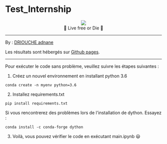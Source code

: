 # Test_Internship

<div align="center">
  <div style="text-align:center">
    <img src="https://user-images.githubusercontent.com/46791116/153464822-6f966052-ec1e-4835-9d08-ebdc6ed8b287.png" />
  </div>

  
  <center>🌚 Live free or Die 🌝 </center>
 </div>

___

By : [DRIOUCHE adnane](https://www.linkedin.com/in/adnane-driouche-275763177/)

Les résultats sont hébergés sur [Github pages](https://tripper98.github.io/Test_Internship/main.html).
___

Pour exécuter le code sans problème, veuillez suivre les étapes suivantes :


1. Créez un nouvel environnement en installant python 3.6
``` 
conda create -n myenv python=3.6
```
2. Installez requirements.txt 
```
pip install requirements.txt 
```

Si vous rencontrerez des problèmes lors de l'installation de dython. Essayez : 
```
conda install -c conda-forge dython 
```

3. Voilà, vous pouvez vérifier le code en exécutant main.ipynb 😃
